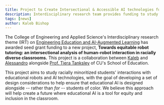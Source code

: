 ```yaml
---
title: Project to Create Intersectional & Accessible AI technologies funded by CU's EEAIL-IRT seed grant!
description: Interdisciplinary research team provides funding to study how racially minoritized students can benefit from educational AI
tags: [news]
author: Kaleb Bishop
---
```


The College of Engineering and Applied Science's Interdisciplinary research theme (IRT) on [Engineering Education and AI-Augmented Learning](https://www.colorado.edu/irt/engineering-education-ai/) has awarded seed grant funding to a new project, **Towards equitable robot tutoring: an intersectional analysis of 
human-robot interaction in racially diverse classrooms.** This project is a collaboration between [Kaleb](https://kalebishop.github.io/) and [Alessandro](https://alessandro.ronc.one/) alongside [Prof. Tiera Tanksley](https://experts.colorado.edu/display/fisid_165976) of CU's School of Education.

This project aims to study racially minoritized students' interactions with educational robots and AI technologies, with the goal of developing a set of design considerations to help ensure that educational AI is designed alongside -- rather than _for_ -- students of color. We believe this approach will help create a future where educational AI is a tool for equity and inclusion in the classroom.
